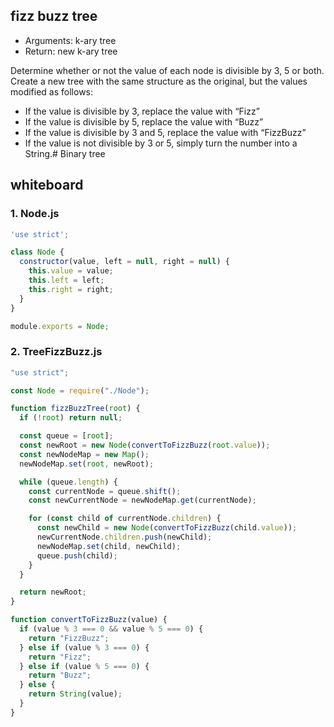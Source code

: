 ## fizz buzz tree
* Arguments: k-ary tree
* Return: new k-ary tree

Determine whether or not the value of each node is divisible by 3, 5 or both. Create a new tree with the same structure as the original, but the values modified as follows:

* If the value is divisible by 3, replace the value with “Fizz”
* If the value is divisible by 5, replace the value with “Buzz”
* If the value is divisible by 3 and 5, replace the value with “FizzBuzz”
* If the value is not divisible by 3 or 5, simply turn the number into a String.# Binary tree

## whiteboard

### 1. Node.js

``` JavaScript
'use strict';

class Node {
  constructor(value, left = null, right = null) {
    this.value = value;
    this.left = left;
    this.right = right;
  }
}

module.exports = Node;

```

### 2. TreeFizzBuzz.js

```javascript
"use strict";

const Node = require("./Node");

function fizzBuzzTree(root) {
  if (!root) return null;

  const queue = [root];
  const newRoot = new Node(convertToFizzBuzz(root.value));
  const newNodeMap = new Map();
  newNodeMap.set(root, newRoot);

  while (queue.length) {
    const currentNode = queue.shift();
    const newCurrentNode = newNodeMap.get(currentNode);

    for (const child of currentNode.children) {
      const newChild = new Node(convertToFizzBuzz(child.value));
      newCurrentNode.children.push(newChild);
      newNodeMap.set(child, newChild);
      queue.push(child);
    }
  }

  return newRoot;
}

function convertToFizzBuzz(value) {
  if (value % 3 === 0 && value % 5 === 0) {
    return "FizzBuzz";
  } else if (value % 3 === 0) {
    return "Fizz";
  } else if (value % 5 === 0) {
    return "Buzz";
  } else {
    return String(value);
  }
}

```